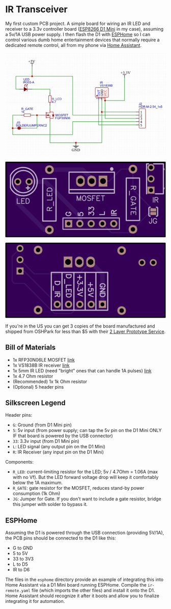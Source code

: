 # IR Transceiver
My first custom PCB project.  A simple board for wiring an IR LED and receiver to a 3.3v controller board ([ESP8266 D1 Mini](https://www.wemos.cc/en/latest/d1/d1_mini.html) in my case), assuming a 5v/1A USB power supply. I then flash the D1 with [ESPHome](https://esphome.io/) so I can control various dumb home entertainment devices that normally require a dedicated remote control, all from my phone via [Home Assistant](https://www.home-assistant.io/). 

![](./schematic.png)

![](./top.png)

![](./bottom.png)

If you're in the US you can get 3 copies of the board manufactured and shipped from OSHPark for less than $5 with their [2 Layer Prototype Service](https://docs.oshpark.com/services/two-layer/). 

## Bill of Materials
- 1x RFP30N06LE MOSFET [link](https://www.amazon.com/dp/B07CTJFG7M)
- 1x VS1838B IR receiver [link](https://www.amazon.com/dp/B06XYNDRGF)
- 1x 5mm IR LED (need "bright" ones that can handle 1A pulses) [link](https://www.adafruit.com/product/388)
- 1x 4.7 Ohm resistor
- (Recommended) 1x 1k Ohm resistor 
- (Optional) 5 header pins

## Silkscreen Legend
Header pins:
- `G`: Ground (from D1 Mini pin)
- `5`: 5v input (from power supply; can tap the 5v pin on the D1 Mini ONLY IF that board is powered by the USB connector)
- `33`: 3.3v input (from D1 Mini pin)
- `L`: LED signal (any output pin on the D1 Mini)
- `R`: IR Receiver (any input pin on the D1 Mini)

Components:
- `R_LED`: current-limiting resistor for the LED; 5v / 4.7Ohm = 1.06A (max with no Vf). But the LED forward voltage drop will keep it comfortably below the 1A maximum. 
- `R_GATE`: gate resistor for the MOSFET, reduces stand-by power consumption (1k Ohm)
- `JG`: Jumper for Gate. If you don't want to include a gate resistor, bridge this jumper with solder to bypass it. 

## ESPHome
Assuming the D1 is powered through the USB connection (providing 5V/1A), the PCB pins should be connected to the D1 like this: 
- G to GND
- 5 to 5V
- 33 to 3V3
- L to D5
- IR to D6

The files in the `esphome` directory provide an example of integrating this into Home Assistant via a D1 Mini board running ESPHome. Compile the `ir-remote.yaml` file (which imports the other files) and install it onto the D1. Home Assistant should recognize it after it boots and allow you to finalize integrating it for automation. 
